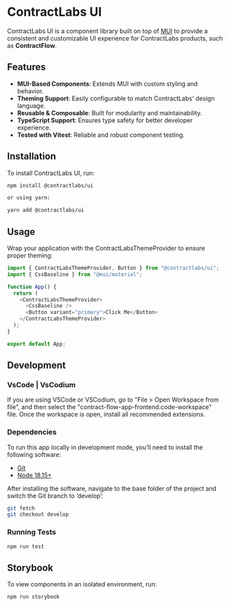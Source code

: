 # ContractLabs UI

ContractLabs UI is a component library built on top of [MUI](https://mui.com/) to provide a consistent and customizable UI experience for ContractLabs products, such as **ContractFlow**.

## Features
- **MUI-Based Components**: Extends MUI with custom styling and behavior.
- **Theming Support**: Easily configurable to match ContractLabs' design language.
- **Reusable & Composable**: Built for modularity and maintainability.
- **TypeScript Support**: Ensures type safety for better developer experience.
- **Tested with Vitest**: Reliable and robust component testing.

## Installation

To install ContractLabs UI, run:

```sh
npm install @contractlabs/ui

or using yarn:

yarn add @contractlabs/ui
```

## Usage

Wrap your application with the ContractLabsThemeProvider to ensure proper theming:

```typescript
import { ContractLabsThemeProvider, Button } from "@contractlabs/ui";
import { CssBaseline } from "@mui/material";

function App() {
  return (
    <ContractLabsThemeProvider>
      <CssBaseline />
      <Button variant="primary">Click Me</Button>
    </ContractLabsThemeProvider>
  );
}

export default App;
```

## Development

### VsCode | VsCodium

If you are using VSCode or VSCodium, go to "File > Open Workspace from file", and then select the "contract-flow-app-frontend.code-workspace" file.
Once the workspace is open, install all recommended extensions.

### Dependencies

To run this app locally in development mode, you’ll need to install the following software:

- [Git](https://git-scm.com/)
- [Node 18.15+](https://nodejs.org/en)

After installing the software, navigate to the base folder of the project and switch the Git branch to ‘develop’:

```bash
git fetch
git checkout develop
```

### Running Tests

```sh
npm run test
```

## Storybook

To view components in an isolated environment, run:

```sh
npm run storybook
```
